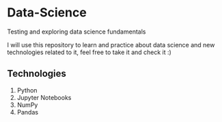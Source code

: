 # Data-Science
Testing and exploring data science fundamentals

I will use this repository to learn and practice about data science and new technologies related to it, feel free to take it and check it :)

## Technologies
1) Python 
2) Jupyter Notebooks
3) NumPy
4) Pandas